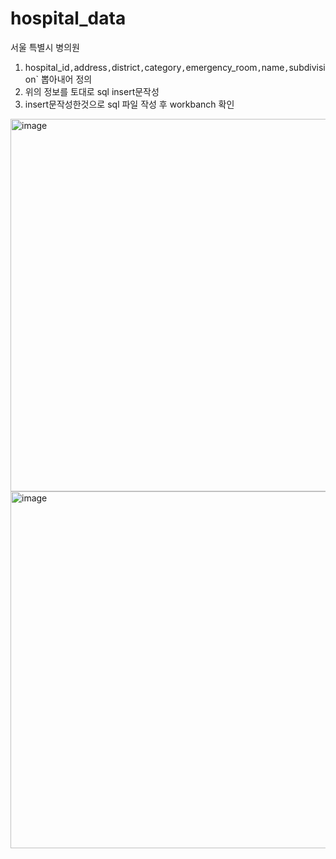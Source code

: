 # hospital_data
서울 특별시 병의원

1. hospital_id`,`address`,`district`,`category`,`emergency_room`,`name`,`subdivision` 뽑아내어 정의
2. 위의 정보를 토대로 sql insert문작성 
3. insert문작성한것으로 sql 파일 작성 후 workbanch 확인 
<img width="596" alt="image" src="https://user-images.githubusercontent.com/42718588/195526318-f660d90f-8b45-470a-9f20-24581a01a40c.png">

<img width="571" alt="image" src="https://user-images.githubusercontent.com/42718588/195526046-81c954b1-61e2-42af-a097-8e4a3de82bb1.png">

